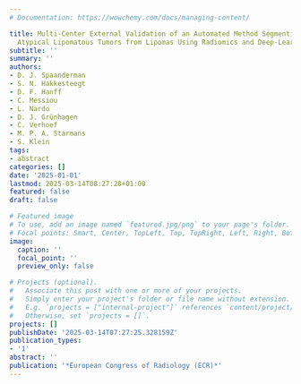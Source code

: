 ```yaml
---
# Documentation: https://wowchemy.com/docs/managing-content/

title: Multi-Center External Validation of an Automated Method Segmenting and Differentiating
  Atypical Lipomatous Tumors from Lipomas Using Radiomics and Deep-Learning on MRI
subtitle: ''
summary: ''
authors:
- D. J. Spaanderman
- S. N. Hakkesteegt
- D. F. Hanff
- C. Messiou
- L. Nardo
- D. J. Grünhagen
- C. Verhoef
- M. P. A. Starmans
- S. Klein
tags:
- abstract
categories: []
date: '2025-01-01'
lastmod: 2025-03-14T08:27:28+01:00
featured: false
draft: false

# Featured image
# To use, add an image named `featured.jpg/png` to your page's folder.
# Focal points: Smart, Center, TopLeft, Top, TopRight, Left, Right, BottomLeft, Bottom, BottomRight.
image:
  caption: ''
  focal_point: ''
  preview_only: false

# Projects (optional).
#   Associate this post with one or more of your projects.
#   Simply enter your project's folder or file name without extension.
#   E.g. `projects = ["internal-project"]` references `content/project/deep-learning/index.md`.
#   Otherwise, set `projects = []`.
projects: []
publishDate: '2025-03-14T07:27:25.328159Z'
publication_types:
- '1'
abstract: ''
publication: '*European Congress of Radiology (ECR)*'
---
```


